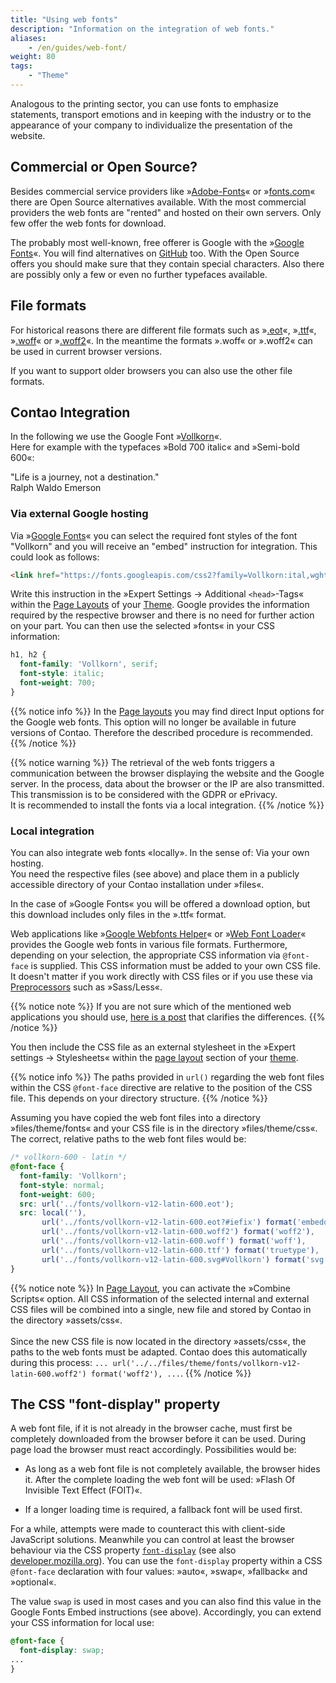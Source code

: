```yaml
---
title: "Using web fonts"
description: "Information on the integration of web fonts."
aliases:
    - /en/guides/web-font/
weight: 80
tags: 
    - "Theme"
---
```



Analogous to the printing sector, you can use fonts to emphasize statements, transport emotions and in keeping with 
the industry or to the appearance of your company to individualize the presentation of the website. 


## Commercial or Open Source?

Besides commercial service providers like »[Adobe-Fonts](https://fonts.adobe.com/)« or 
»[fonts.com](https://www.fonts.com/)« there are Open Source alternatives available. With the most commercial providers the 
web fonts are "rented" and hosted on their own servers. Only few offer the web fonts for download.

The probably most well-known, free offerer is Google with the »[Google Fonts](https://fonts.google.com/)«. You will find 
alternatives on [GitHub](https://github.com/adobe-fonts/) too. With the Open Source offers you should 
make sure that they contain special characters. Also there are possibly only a few or even no further typefaces available.


## File formats

For historical reasons there are different file formats such as »[.eot](https://caniuse.com/?search=eot)«, »[.ttf](https://caniuse.com/?search=ttf)«, »[.woff](https://caniuse.com/?search=woff)« or »[.woff2](https://caniuse.com/?search=woff2)«. In the meantime
the formats ».woff« or ».woff2« can be used 
in current browser versions. 

If you want to support older browsers you can also use the other file formats.


## Contao Integration

In the following we use the Google Font »[Vollkorn](https://fonts.google.com/specimen/Vollkorn)«.<br>
Here for example with the typefaces »Bold 700 italic« and »Semi-bold 600«:

<p class="fontDemoLyric">"Life is a journey, not a destination."<br>
<span class="fontDemoAuthor">Ralph Waldo Emerson</span></p>


### Via external Google hosting

Via »[Google Fonts](https://fonts.google.com/specimen/Vollkorn)« you can select the required font styles 
of the font "Vollkorn" and you will receive an "embed" instruction for integration. 
This could look as follows:

```html
<link href="https://fonts.googleapis.com/css2?family=Vollkorn:ital,wght@0,600;1,700&display=swap" rel="stylesheet">
```

Write this instruction in the »Expert Settings -> Additional `<head>`-Tags« within the 
[Page Layouts](/en/layout/theme-manager/manage-page-layouts/) of your 
[Theme](/en/layout/theme-manager/). Google provides the information required by the respective browser 
and there is no need for further action on your part. You can then use the selected »fonts« in your CSS information:

```CSS
h1, h2 {
  font-family: 'Vollkorn', serif;
  font-style: italic;
  font-weight: 700;
}
```

{{% notice info %}}
In the [Page layouts](/en/layout/theme-manager/manage-page-layouts/) you may find direct 
Input options for the Google web fonts. This option will no longer be available in future versions of Contao. 
Therefore the described procedure is recommended.
{{% /notice %}}

{{% notice warning %}}
The retrieval of the web fonts triggers a communication between the browser displaying the website and the Google server.
In the process, data about the browser or the IP are also transmitted. This transmission is to be considered with the GDPR or ePrivacy.  
It is recommended to install the fonts via a local integration.
{{% /notice %}}


### Local integration

You can also integrate web fonts «locally». In the sense of: Via your own hosting.  
You need the respective files (see above) and place them in a publicly accessible directory 
of your Contao installation under »files«.

In the case of »Google Fonts« you will be offered a download option, but this download includes only files in the ».ttf« format. 

Web applications like »[Google Webfonts Helper](https://gwfh.mranftl.com/fonts)« or »[Web Font Loader](https://webfontloader.altmann.de/)« 
provides the Google web fonts in various file formats. Furthermore, depending on your selection, the appropriate CSS information via `@font-face` is supplied. This CSS information must be added to your own CSS file. It doesn't matter if you work directly with CSS files or if you use these 
via [Preprocessors](/en/guides/sass-less-integration/) such as »Sass/Less«. 

{{% notice note %}}
If you are not sure which of the mentioned web applications you should use, [here is a post](https://webfontloader.altmann.de/about/#more) that clarifies the differences.
{{% /notice %}}

You then include the CSS file as an external stylesheet in the »Expert settings -> Stylesheets« within the 
[page layout](/en/layout/theme-manager/manage-page-layouts/) section of your [theme](/en/layout/theme-manager/).

{{% notice info %}}
The paths provided in `url()` regarding the web font files within the CSS `@font-face` directive are relative to the
position of the CSS file. This depends on your directory structure.
{{% /notice  %}}

Assuming you have copied the web font files into a directory »files/theme/fonts« and your CSS file is in the 
directory »files/theme/css«. The correct, relative paths to the web font files would be:

```CSS
/* vollkorn-600 - latin */
@font-face {
  font-family: 'Vollkorn';
  font-style: normal;
  font-weight: 600;
  src: url('../fonts/vollkorn-v12-latin-600.eot');
  src: local(''),
       url('../fonts/vollkorn-v12-latin-600.eot?#iefix') format('embedded-opentype'),
       url('../fonts/vollkorn-v12-latin-600.woff2') format('woff2'),
       url('../fonts/vollkorn-v12-latin-600.woff') format('woff'),
       url('../fonts/vollkorn-v12-latin-600.ttf') format('truetype'),
       url('../fonts/vollkorn-v12-latin-600.svg#Vollkorn') format('svg');
}
```

{{% notice note %}}
In [Page Layout](/en/layout/theme-manager/manage-page-layouts/), you can activate the »Combine Scripts« option. All 
CSS information of the selected internal and external CSS files will be combined into a single, new file and stored 
by Contao in the directory »assets/css«.<br><br>
Since the new CSS file is now located in the directory »assets/css«, the paths to the web fonts must be adapted. Contao 
does this automatically during this process:
`... url('../../files/theme/fonts/vollkorn-v12-latin-600.woff2') format('woff2'), ...`.
{{% /notice  %}}


## The CSS "font-display" property

A web font file, if it is not already in the browser cache, must first be completely downloaded from the browser 
before it can be used. During page load the browser must react accordingly. Possibilities would be:

* As long as a web font file is not completely available, the browser hides it. After the complete loading 
the web font will be used: »Flash Of Invisible Text Effect (FOIT)«.

* If a longer loading time is required, a fallback font will be used first.

For a while, attempts were made to counteract this with client-side JavaScript solutions. Meanwhile you can control 
at least the browser behaviour via the CSS property [`font-display`](https://www.w3.org/TR/css-fonts-4/#font-display-desc) 
(see also [developer.mozilla.org](https://developer.mozilla.org/en-US/docs/Web/CSS/@font-face/font-display)). You can 
use the `font-display` property within a CSS `@font-face` declaration with four values: 
»auto«, »swap«, »fallback« and »optional«.

The value `swap` is used in most cases and you can also find this value in the Google Fonts Embed 
instructions (see above). Accordingly, you can extend your CSS information for local use:

```CSS
@font-face {
  font-display: swap;
...
}
```



